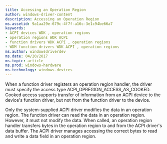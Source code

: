 ```yaml
---
title: Accessing an Operation Region
author: windows-driver-content
description: Accessing an Operation Region
ms.assetid: 9a1aa29e-679c-4f7f-a16c-3e1c94be66a7
keywords:
- ACPI devices WDK , operation regions
- operation regions WDK ACPI
- function drivers WDK ACPI , operation regions
- WDM function drivers WDK ACPI , operation regions
ms.author: windowsdriverdev
ms.date: 04/20/2017
ms.topic: article
ms.prod: windows-hardware
ms.technology: windows-devices
---
```








When a function driver registers an operation region handler, the driver must specify the access type ACPI\_OPREGION\_ACCESS\_AS\_COOKED. Cooked access supports transfer of information from an ACPI device to the device's function driver, but not from the function driver to the device.

Only the system-supplied ACPI driver modifies the data in an operation region. The function driver can read the data in an operation region. However, it must not modify the data. When called, an operation region handler transfers bytes in the operation region to and from the ACPI driver's data buffer. The ACPI driver manages accessing the correct bytes to read and write a data field in an operation region.

 

 




